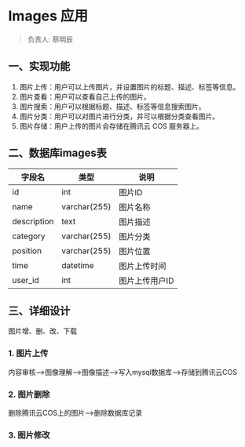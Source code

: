 # Images 应用

> 负责人: 蔡明辰

## 一、实现功能

1. 图片上传：用户可以上传图片，并设置图片的标题、描述、标签等信息。
2. 图片查看：用户可以查看自己上传的图片。
3. 图片搜索：用户可以根据标题、描述、标签等信息搜索图片。
4. 图片分类：用户可以对图片进行分类，并可以根据分类查看图片。
5. 图片存储：用户上传的图片会存储在腾讯云 COS 服务器上。

## 二、数据库images表

| 字段名 | 类型 | 说明 |
| --- | --- | --- |
| id | int | 图片ID |
| name | varchar(255) | 图片名称 |
| description | text | 图片描述 |
| category | varchar(255) | 图片分类 |
| position | varchar(255) | 图片位置 |
| time | datetime | 图片上传时间 |
| user_id | int | 图片上传用户ID |

## 三、详细设计

图片增、删、改、下载

### 1. 图片上传

内容审核-->图像理解-->图像描述-->写入mysql数据库-->存储到腾讯云COS

### 2. 图片删除

删除腾讯云COS上的图片-->删除数据库记录

### 3. 图片修改


